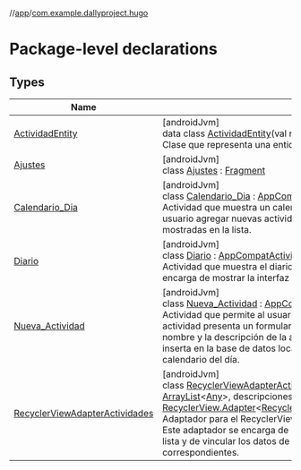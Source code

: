 //[app](../../index.md)/[com.example.dallyproject.hugo](index.md)

# Package-level declarations

## Types

| Name | Summary |
|---|---|
| [ActividadEntity](-actividad-entity/index.md) | [androidJvm]<br>data class [ActividadEntity](-actividad-entity/index.md)(val nombre: [String](https://kotlinlang.org/api/latest/jvm/stdlib/kotlin/-string/index.html), val descripcion: [String](https://kotlinlang.org/api/latest/jvm/stdlib/kotlin/-string/index.html))<br>Clase que representa una entidad de actividad en la base de datos. |
| [Ajustes](-ajustes/index.md) | [androidJvm]<br>class [Ajustes](-ajustes/index.md) : [Fragment](https://developer.android.com/reference/kotlin/androidx/fragment/app/Fragment.html) |
| [Calendario_Dia](-calendario_-dia/index.md) | [androidJvm]<br>class [Calendario_Dia](-calendario_-dia/index.md) : [AppCompatActivity](https://developer.android.com/reference/kotlin/androidx/appcompat/app/AppCompatActivity.html)<br>Actividad que muestra un calendario diario de actividades. Permite al usuario agregar nuevas actividades y eliminar todas las actividades mostradas en la lista. |
| [Diario](-diario/index.md) | [androidJvm]<br>class [Diario](-diario/index.md) : [AppCompatActivity](https://developer.android.com/reference/kotlin/androidx/appcompat/app/AppCompatActivity.html)<br>Actividad que muestra el diario de la aplicación. Esta actividad se encarga de mostrar la interfaz de usuario relacionada con el diario. |
| [Nueva_Actividad](-nueva_-actividad/index.md) | [androidJvm]<br>class [Nueva_Actividad](-nueva_-actividad/index.md) : [AppCompatActivity](https://developer.android.com/reference/kotlin/androidx/appcompat/app/AppCompatActivity.html)<br>Actividad que permite al usuario agregar una nueva actividad. Esta actividad presenta un formulario donde el usuario puede ingresar el nombre y la descripción de la actividad. Al guardar la actividad, se inserta en la base de datos local y se redirige al usuario de vuelta al calendario del día. |
| [RecyclerViewAdapterActividades](-recycler-view-adapter-actividades/index.md) | [androidJvm]<br>class [RecyclerViewAdapterActividades](-recycler-view-adapter-actividades/index.md)(context: [Context](https://developer.android.com/reference/kotlin/android/content/Context.html), nombresID: [ArrayList](https://kotlinlang.org/api/latest/jvm/stdlib/kotlin.collections/-array-list/index.html)&lt;[Any](https://kotlinlang.org/api/latest/jvm/stdlib/kotlin/-any/index.html)&gt;, descripcionesID: [ArrayList](https://kotlinlang.org/api/latest/jvm/stdlib/kotlin.collections/-array-list/index.html)&lt;[Any](https://kotlinlang.org/api/latest/jvm/stdlib/kotlin/-any/index.html)&gt;) : [RecyclerView.Adapter](https://developer.android.com/reference/kotlin/androidx/recyclerview/widget/RecyclerView.Adapter.html)&lt;[RecyclerViewAdapterActividades.MyViewHolder](-recycler-view-adapter-actividades/-my-view-holder/index.md)&gt; <br>Adaptador para el RecyclerView que muestra las actividades del día. Este adaptador se encarga de inflar el diseño de cada elemento de la lista y de vincular los datos de las actividades con las vistas correspondientes. |
